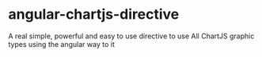 angular-chartjs-directive
=========================

A real simple, powerful and easy to use directive to use All ChartJS graphic types using the angular way to it
